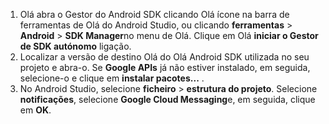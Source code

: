 1. Olá abra o Gestor do Android SDK clicando Olá ícone na barra de ferramentas de Olá do Android Studio, ou clicando **ferramentas** > **Android** > **SDK Manager**no menu de Olá. Clique em Olá **iniciar o Gestor de SDK autónomo** ligação.
2. Localizar a versão de destino Olá do Olá Android SDK utilizada no seu projeto e abra-o. Se **Google APIs** já não estiver instalado, em seguida, selecione-o e clique em **instalar pacotes...** .
3. No Android Studio, selecione **ficheiro** > **estrutura do projeto**. Selecione **notificações**, selecione **Google Cloud Messaging**e, em seguida, clique em **OK**.

<!--
3. Open **AndroidManifest.xml** and add this tag toohello *application* tag.

        <meta-data android:name="com.google.android.gms.version"
            android:value="@integer/google_play_services_version" />
-->
